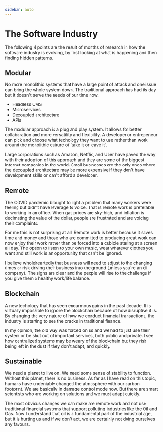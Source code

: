 ```yaml
---
sidebar: auto
---
```


# The Software Industry
The following 4 points are the result of months of research in how the software industry is evolving, by first looking at what is happening and then finding hidden patterns. 

## Modular
No more monolithic systems that have a large point of attack and one issue can bring the whole system down.  The traditional approach has had its day but it doesn't serve the needs of our time now.

- Headless CMS
- Microservices
- Decoupled architecture
- APIs

The modular approach is a plug and play system.  It allows for better collaboration and more versatility and flexibility.  A developer or entrepeneur can pick and choose what techology they want to use rather than work around the monolithic culture of 'take it or leave it'.  

Large corporations such as Amazon, Netflix, and Uber have paved the way with their adoption of this approach and they are some of the biggest internet companies in the world.  Small businesses are the only ones where the decoupled architecture may be more expensive if they don't have development skills or can't afford a developer.  

## Remote
The COVID pandemic brought to light a problem that many workers were feeling but didn't have leverage to voice.  That is remote work is preferable to working in an office.  When gas prices are sky-high, and inflation is decimating the value of the dollar, people are frustrated and are voicing their complaints.  

For me this is not surprising at all.  Remote work is better because it saves time and money and those who are committed to producing great work can now enjoy their work rather than be forced into a cubicle staring at a screen all day.  The option to listen to your own music, wear whatever clothes you want and still work is an opportunity that can't be ignored. 

I believe wholeheartedly that business will need to adjust to the changing times or risk driving their business into the ground (unless you're an oil company).  The signs are clear and the people will rise to the challenge if you give them a healthy work/life balance.

## Blockchain
A new techology that has seen enourmous gains in the past decade.  It is virtually impossible to ignore the blockchain because of how disruptive it is.  By changing the very nature of how we conduct financial transactions, the industry is starting to see the cracks in traditional finance.  

In my opinion, the old way was forced on us and we had to just use their system or be shut out of important services, both public and private.  I see how centralized systems may be weary of the blockchain but they risk being left in the dust if they don't adapt, and quickly. 

## Sustainable
We need a planet to live on.  We need some sense of stability to function.  Without this planet, there is no business.  As far as I have read on this topic, humans have undeniably changed the atmosphere with our carbon footprint.  We are basically in damage control mode now.  But there are smart scientists who are working on solutions and we must adapt quickly.  

The most obvious changes we can make are remote work and not use traditional financial systems that support polluting industries like the Oil and Gas.  Now I understand that oil is a fundamental part of the industrial age, but it is hurting us and if we don't act, we are certainly not doing ourselves any favours.  
